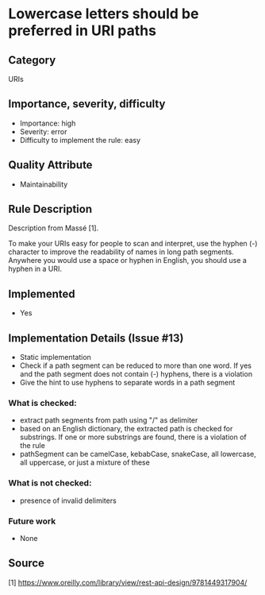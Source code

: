 # Lowercase letters should be preferred in URI paths

## Category

URIs

## Importance, severity, difficulty

* Importance: high
* Severity: error
* Difficulty to implement the rule: easy

## Quality Attribute

* Maintainability

## Rule Description

Description from Massé [1].

To make your URIs easy for people to scan and interpret, use the hyphen (-) character
to improve the readability of names in long path segments. Anywhere you would use
a space or hyphen in English, you should use a hyphen in a URI.

## Implemented

* Yes

## Implementation Details (Issue #13)

* Static implementation
* Check if a path segment can be reduced to more than one word. If yes and the path segment does not contain (-) hyphens, there is a violation
* Give the hint to use hyphens to separate words in a path segment

### What is checked:
* extract path segments from path using "/" as delimiter
* based on an English dictionary, the extracted path is checked for substrings. If one or more substrings are found, there is a violation of the rule
* pathSegment can be camelCase, kebabCase, snakeCase, all lowercase, all uppercase, or just a mixture of these

### What is not checked:
* presence of invalid delimiters

### Future work

* None


## Source

[1] https://www.oreilly.com/library/view/rest-api-design/9781449317904/